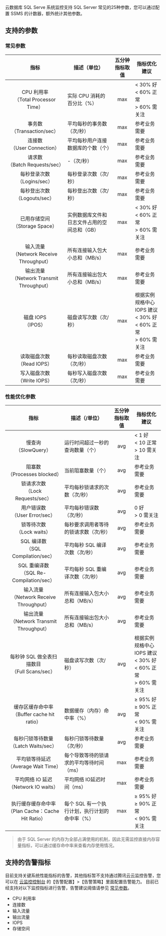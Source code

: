 云数据库 SQL Serve 系统监控支持 SQL Server 常见的25种参数，您可以通过配置 SSMS 的计数器，额外统计其他参数。
 
## 支持的参数

<span id = "changjian_canshu"></span>
### 常见参数
|指标|描述（单位）|五分钟指标取值|指标优化建议|
|:----:|----|:-----:|--------|
|CPU 利用率<br>（Total Processor Time）|实际 CPU 消耗的百分比（%）|max| < 30% 好<br>< 60% 正常<br>> 60% 需关注|
|事务数<br>（Transaction/sec）|平均每秒的事务数（次/秒）|max|参考业务需要|
|连接数<br>（User Connection）|平均每秒用户连接数据库的个数（个）|max|参考业务需要|
|请求数<br>（Batch Requests/sec）|-（次/秒）|max|参考业务需要|
|每秒登录次数<br>（Logins/sec）|每秒登录次数（次/秒）|max|参考业务需要|
|每秒登出次数<br>（Logouts/sec）|每秒登出次数（次/秒）|max|参考业务需要|
|已用存储空间<br>（Storage Space）|实例数据库文件和日志文件占用的空间总和（GB）|max| < 30% 好<br>< 60% 正常<br>> 60% 需关注|
|输入流量<br>（Network Receive Throughput）|所有连接输入包大小总和（MB/s）|max|参考业务需要|
|输出流量<br>（Network Transmit Throughput）|所有连接输出包大小总和（MB/s）|max|参考业务需要|
|磁盘 IOPS<br>（IPOS）|磁盘读写次数（次/秒）|max|根据实例规格中心 IOPS 建议<br>< 30% 好<br>< 60% 正常<br>> 60% 需关注|
|读取磁盘次数<br>（Read IOPS）|每秒读取磁盘次数（次/秒）|max|参考业务需要|
|写入磁盘次数<br>（Write IOPS）|每秒写入磁盘次数（次/秒）|max|参考业务需要|

  
### 性能优化参数

|指标|描述（/单位）|五分钟指标取值|指标优化建议|
|:----:|----|:-----:|--------|
|慢查询<br>（SlowQuery）|运行时间超过一秒的查询数量（个）|avg| < 1 好<br>< 10 正常<br>> 10 需关注|
|阻塞数<br>（Processes blocked）|当前阻塞数量（个）|avg|参考业务需要|
|锁请求次数<br>（Lock Requests/sec）|平均每秒锁请求的次数（次/秒）|avg|参考业务需要|
|用户错误数<br>（User Error/sec）|平均每秒错误数（次/秒）|avg|0 好<br>> 0 需关注|
|锁等待次数<br>（Lock waits）|每秒要求调用者等待的锁请求数（次/秒）|avg|参考业务需要|
|SQL 编译数<br>（SQL Compilation/sec）|平均每秒 SQL 编译次数（次/秒）|avg|参考业务需要|
|SQL 重编译数<br>（SQL Re-Compilation/sec）|平均每秒 SQL 重编译次数（次/秒）|avg|参考业务需要|
|输入流量<br>（Network Receive Throughput）|所有连接输入包大小总和（MB/s）|avg|参考业务需要|
|输出流量<br>（Network Transmit Throughput）|所有连接输出包大小总和（MB/s）|avg|参考业务需要|
|每秒钟 SQL 做全表扫描数目<br>（Full Scans/sec）|磁盘读写次数（次/秒）|avg|根据实例规格中心 IOPS 建议<br>< 30% 好<br>< 60% 正常<br>> 60% 需关注|
|缓存区缓存命中率<br>（Buffer cache hit ratio）|数据缓存（内存）命中率（%）|avg|≥ 95% 好<br>≥ 90% 正常<br>< 90% 需关注|
|每秒闩锁等待数量<br>（Latch Waits/sec）|每秒闩锁等待数量（次/秒）|avg|参考业务需要|
|平均锁等待延迟<br>（Average Wait Time）|每个导致等待的锁请求的平均等待时间（ms）|max|参考业务需要|
|平均网络 IO 延迟<br>（Network IO waits）|平均网络 IO延迟时间（ms）|max|参考业务需要|
|执行缓存缓存命中率<br>（Plan Cache：Cache Hit Ratio）|每个 SQL 有一个执行计划，执行计划的命中率（%）|max|≥ 95% 好<br>≥ 90% 正常<br>< 90% 需关注|


>由于 SQL Server 的内存为全部占满使用的机制，因此无需监控直接内存容量指标，可以通过缓存命中率来查看内存使用情况。


## 支持的告警指标
目前支持关键系统性能指标的告警，其他指标暂不支持通过腾讯云云监控告警，您可以在 [云监控控制台](https://console.cloud.tencent.com/monitor/policylist) 的【告警配置】>【告警策略】里面配置告警能力。
目前已经支持对以下监控指标进行告警，告警建议阈值请参见 [常见参数](#changjian_canshu)。
- CPU 利用率
- 连接数
- 输入流量
- 输出流量
- IOPS
- 存储空间
